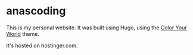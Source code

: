 # anascoding

This is my personal website. It was built using Hugo, using the [Color Your World](https://gitlab.com/rmaguiar/hugo-theme-color-your-world) theme.

It's hosted on hostinger.com.
